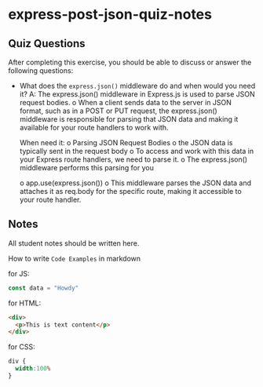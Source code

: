 # express-post-json-quiz-notes

## Quiz Questions

After completing this exercise, you should be able to discuss or answer the following questions:

- What does the `express.json()` middleware do and when would you need it?
A: The express.json() middleware in Express.js is used to parse JSON request bodies.
    o When a client sends data to the server in JSON format, such as in a POST or PUT request, the express.json() middleware is responsible for parsing that JSON data and making it available for your route handlers to work with.

  When need it:
  o Parsing JSON Request Bodies
    o the JSON data is typically sent in the request body
    o To access and work with this data in your Express route handlers, we need to parse it.
    o The express.json() middleware performs this parsing for you

  o app.use(express.json())
    o This middleware parses the JSON data and attaches it as req.body for the specific route, making it accessible to your route handler.


## Notes

All student notes should be written here.


How to write `Code Examples` in markdown

for JS:
```javascript
const data = "Howdy"
```

for HTML:
```html
<div>
  <p>This is text content</p>
</div>
```

for CSS:
```css
div {
  width:100%
}
```
